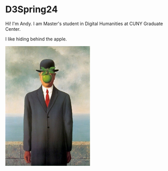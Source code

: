 # D3Spring24

Hi! I'm Andy. I am Master's student in Digital Humanities at CUNY Graduate Center. 

I like hiding behind the apple. 

![Son of Man](Magritte_TheSonOfMan.jpg)